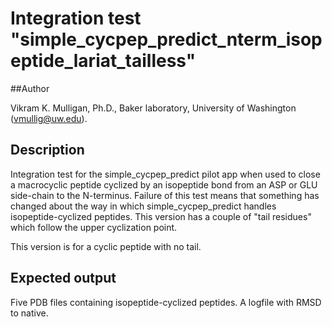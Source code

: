 # Integration test "simple\_cycpep\_predict\_nterm\_isopeptide\_lariat\_tailless"

##Author

Vikram K. Mulligan, Ph.D., Baker laboratory, University of Washington (vmullig@uw.edu).

## Description

Integration test for the simple\_cycpep\_predict pilot app when used to close a macrocyclic
peptide cyclized by an isopeptide bond from an ASP or GLU side-chain to the N-terminus.  Failure
of this test means that something has changed about the way in which simple\_cycpep\_predict
handles isopeptide-cyclized peptides.  This version has a couple of "tail residues" which follow
the upper cyclization point.

This version is for a cyclic peptide with no tail.

## Expected output

Five PDB files containing isopeptide-cyclized peptides.  A logfile with RMSD to native.
